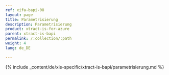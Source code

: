 ```yaml
---
ref: xifa-bapi-08
layout: page
title: Parametrisierung
description: Parametrisierung
product: xtract-is-for-azure
parent: xtract-is-bapi
permalink: /:collection/:path
weight: 4
lang: de_DE

---
```

{% include _content/de/xis-specific/xtract-is-bapi/parametrisierung.md  %}